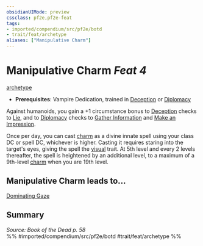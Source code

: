 ```yaml
---
obsidianUIMode: preview
cssclass: pf2e,pf2e-feat
tags:
- imported/compendium/src/pf2e/botd
- trait/feat/archetype
aliases: ["Manipulative Charm"]
---
```

# Manipulative Charm  *Feat 4*  
[archetype](archetype.md)  

- **Prerequisites**: Vampire Dedication, trained in [Deception](../skills.md#Deception) or [Diplomacy](../skills.md#Diplomacy)

Against humanoids, you gain a +1 circumstance bonus to [Deception](../skills.md#Deception) checks to [Lie](lie.md), and to [Diplomacy](../skills.md#Diplomacy) checks to [Gather Information](gather-information.md) and [Make an Impression](make-an-impression.md).

Once per day, you can cast [charm](../spells/charm.md) as a divine innate spell using your class DC or spell DC, whichever is higher. Casting it requires staring into the target's eyes, giving the spell the [visual](visual.md) trait. At 5th level and every 2 levels thereafter, the spell is heightened by an additional level, to a maximum of a 9th-level [charm](../spells/charm.md) when you are 19th level.

## Manipulative Charm leads to...

[Dominating Gaze](dominating-gaze-botd.md)

## Summary

*Source: Book of the Dead p. 58*  
%% #imported/compendium/src/pf2e/botd #trait/feat/archetype %%